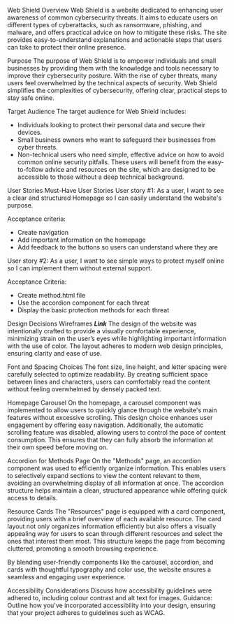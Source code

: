 Web Shield
Overview
Web Shield is a website dedicated to enhancing user awareness of common cybersecurity threats. It aims to educate users on different types of cyberattacks, such as ransomware, phishing, and malware, and offers practical advice on how to mitigate these risks. The site provides easy-to-understand explanations and actionable steps that users can take to protect their online presence.

Purpose
The purpose of Web Shield is to empower individuals and small businesses by providing them with the knowledge and tools necessary to improve their cybersecurity posture. With the rise of cyber threats, many users feel overwhelmed by the technical aspects of security. Web Shield simplifies the complexities of cybersecurity, offering clear, practical steps to stay safe online.

Target Audience
The target audience for Web Shield includes:

- Individuals looking to protect their personal data and secure their devices.
- Small business owners who want to safeguard their businesses from cyber threats.
- Non-technical users who need simple, effective advice on how to avoid common online security pitfalls.
These users will benefit from the easy-to-follow advice and resources on the site, which are designed to be accessible to those without a deep technical background.

User Stories
Must-Have User Stories
User story #1: As a user, I want to see a clear and structured Homepage so I can easily understand the website's purpose.

Acceptance criteria:
- Create navigation
- Add important information on the homepage
- Add feedback to the buttons so users can understand where they are

User story #2: As a user, I want to see simple ways to protect myself online so I can implement them without external support.

Acceptance Criteria:
- Create method.html file
- Use the accordion component for each threat
- Display the basic protection methods for each threat

Design Decisions
Wireframes
***Link***
The design of the website was intentionally crafted to provide a visually comfortable experience, minimizing strain on the user’s eyes while highlighting important information with the use of color. The layout adheres to modern web design principles, ensuring clarity and ease of use.

Font and Spacing Choices
The font size, line height, and letter spacing were carefully selected to optimize readability. By creating sufficient space between lines and characters, users can comfortably read the content without feeling overwhelmed by densely packed text.

Homepage Carousel
On the homepage, a carousel component was implemented to allow users to quickly glance through the website's main features without excessive scrolling. This design choice enhances user engagement by offering easy navigation. Additionally, the automatic scrolling feature was disabled, allowing users to control the pace of content consumption. This ensures that they can fully absorb the information at their own speed before moving on.

Accordion for Methods Page
On the "Methods" page, an accordion component was used to efficiently organize information. This enables users to selectively expand sections to view the content relevant to them, avoiding an overwhelming display of all information at once. The accordion structure helps maintain a clean, structured appearance while offering quick access to details.

Resource Cards
The "Resources" page is equipped with a card component, providing users with a brief overview of each available resource. The card layout not only organizes information efficiently but also offers a visually appealing way for users to scan through different resources and select the ones that interest them most. This structure keeps the page from becoming cluttered, promoting a smooth browsing experience.

By blending user-friendly components like the carousel, accordion, and cards with thoughtful typography and color use, the website ensures a seamless and engaging user experience.

Accessibility Considerations
Discuss how accessibility guidelines were adhered to, including colour contrast and alt text for images.
Guidance: Outline how you've incorporated accessibility into your design, ensuring that your project adheres to guidelines such as WCAG.
